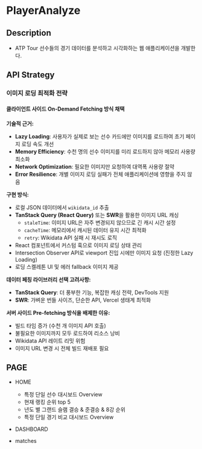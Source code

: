 # PlayerAnalyze

## Description

- ATP Tour 선수들의 경기 데이터를 분석하고 시각화하는 웹 애플리케이션을 개발한다.

## API Strategy

### 이미지 로딩 최적화 전략

#### 클라이언트 사이드 On-Demand Fetching 방식 채택

**기술적 근거:**

- **Lazy Loading**: 사용자가 실제로 보는 선수 카드에만 이미지를 로드하여 초기 페이지 로딩 속도 개선
- **Memory Efficiency**: 수천 명의 선수 이미지를 미리 로드하지 않아 메모리 사용량 최소화
- **Network Optimization**: 필요한 이미지만 요청하여 대역폭 사용량 절약
- **Error Resilience**: 개별 이미지 로딩 실패가 전체 애플리케이션에 영향을 주지 않음

**구현 방식:**

- 로컬 JSON 데이터에서 `wikidata_id` 추출
- **TanStack Query (React Query)** 또는 **SWR**을 활용한 이미지 URL 캐싱
  - `staleTime`: 이미지 URL은 자주 변경되지 않으므로 긴 캐시 시간 설정
  - `cacheTime`: 메모리에서 캐시된 데이터 유지 시간 최적화
  - `retry`: Wikidata API 실패 시 재시도 로직
- React 컴포넌트에서 커스텀 훅으로 이미지 로딩 상태 관리
- Intersection Observer API로 viewport 진입 시에만 이미지 요청 (진정한 Lazy Loading)
- 로딩 스켈레톤 UI 및 에러 fallback 이미지 제공

**데이터 페칭 라이브러리 선택 고려사항:**

- **TanStack Query**: 더 풍부한 기능, 복잡한 캐싱 전략, DevTools 지원
- **SWR**: 가벼운 번들 사이즈, 단순한 API, Vercel 생태계 최적화

**서버 사이드 Pre-fetching 방식을 배제한 이유:**

- 빌드 타임 증가 (수천 개 이미지 API 호출)
- 불필요한 이미지까지 모두 로드하여 리소스 낭비
- Wikidata API 레이트 리밋 위험
- 이미지 URL 변경 시 전체 빌드 재배포 필요

## PAGE

- HOME

  - 특정 단일 선수 대시보드 Overview
  - 현재 랭킹 순위 top 5
  - 년도 별 그랜드 슬램 결승 & 준결승 & 8강 순위
  - 특정 단일 경기 비교 대시보드 Overview

- DASHBOARD

- matches
